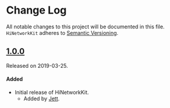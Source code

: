 # Change Log
All notable changes to this project will be documented in this file.
`HiNetworkKit` adheres to [Semantic Versioning](https://semver.org/).

## [1.0.0](https://github.com/mutating/HiNetworkKit/releases/tag/1.0.0)
Released on 2019-03-25.

#### Added
- Initial release of HiNetworkKit.
  - Added by [Jett](https://github.com/mutating).